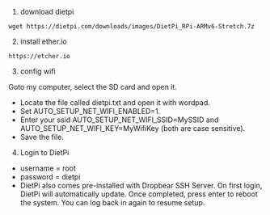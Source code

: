 1. download dietpi

```
wget https://dietpi.com/downloads/images/DietPi_RPi-ARMv6-Stretch.7z
```

2. install ether.io

```
https://etcher.io
```

3. config wifi

Goto my computer, select the SD card and open it.
- Locate the file called dietpi.txt and open it with wordpad.
- Set AUTO_SETUP_NET_WIFI_ENABLED=1.
- Enter your ssid AUTO_SETUP_NET_WIFI_SSID=MySSID and AUTO_SETUP_NET_WIFI_KEY=MyWifiKey (both are case sensitive).
- Save the file.

4. Login to DietPi

- username = root
- password = dietpi
- DietPi also comes pre-installed with Dropbear SSH Server.
On first login, DietPi will automatically update. Once completed, press enter to reboot the system. You can log back in again to resume setup.
